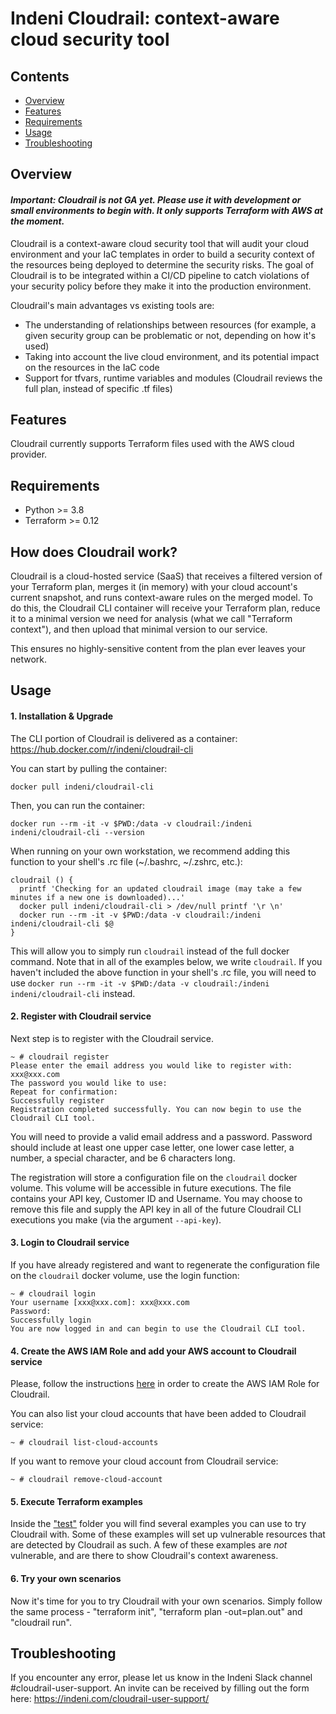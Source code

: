# Indeni Cloudrail: context-aware cloud security tool

## Contents

- [Overview](#overview)
- [Features](#features)
- [Requirements](#requirements)
- [Usage](#usage)
- [Troubleshooting](#troubleshooting)

## Overview
#### *Important: Cloudrail is not GA yet. Please use it with development or small environments to begin with. It only supports Terraform with AWS at the moment.*
Cloudrail is a context-aware cloud security tool that will audit your cloud environment and your IaC templates in order to build a security context of the resources being deployed to determine the security risks. 
The goal of Cloudrail is to be integrated within a CI/CD pipeline to catch violations of your security policy before they make it into the production environment.

Cloudrail's main advantages vs existing tools are:
- The understanding of relationships between resources (for example, a given security group can be problematic or not, depending on how it's used)
- Taking into account the live cloud environment, and its potential impact on the resources in the IaC code
- Support for tfvars, runtime variables and modules (Cloudrail reviews the full plan, instead of specific .tf files)

## Features
Cloudrail currently supports Terraform files used with the AWS cloud provider.

## Requirements
- Python >= 3.8
- Terraform >= 0.12

## How does Cloudrail work?
Cloudrail is a cloud-hosted service (SaaS) that receives a filtered version of your Terraform plan,
merges it (in memory) with your cloud account's current snapshot, and runs context-aware rules on the merged model. 
To do this, the Cloudrail CLI container will receive your Terraform plan, reduce it to a minimal version we need for analysis
(what we call "Terraform context"), and then upload that minimal version to our service. 

This ensures no highly-sensitive content from the plan ever leaves your network.

## Usage
#### 1. Installation & Upgrade
The CLI portion of Cloudrail is delivered as a container:
https://hub.docker.com/r/indeni/cloudrail-cli

You can start by pulling the container:
```
docker pull indeni/cloudrail-cli
```

Then, you can run the container:
```
docker run --rm -it -v $PWD:/data -v cloudrail:/indeni indeni/cloudrail-cli --version
```

When running on your own workstation, we recommend adding this function to your shell's .rc file (~/.bashrc, ~/.zshrc, etc.):
```shell script
cloudrail () {
  printf 'Checking for an updated cloudrail image (may take a few minutes if a new one is downloaded)...'
  docker pull indeni/cloudrail-cli > /dev/null printf '\r \n'
  docker run --rm -it -v $PWD:/data -v cloudrail:/indeni indeni/cloudrail-cli $@
}
```
This will allow you to simply run ```cloudrail``` instead of the full docker command. Note that in
all of the examples below, we write ```cloudrail```. If you haven't included the above function in your 
shell's .rc file, you will need to use ```docker run --rm -it -v $PWD:/data -v cloudrail:/indeni indeni/cloudrail-cli``` instead.

#### 2. Register with Cloudrail service
Next step is to register with the Cloudrail service.
```
~ # cloudrail register
Please enter the email address you would like to register with: xxx@xxx.com
The password you would like to use: 
Repeat for confirmation: 
Successfully register
Registration completed successfully. You can now begin to use the Cloudrail CLI tool.
```
You will need to provide a valid email address and a password. Password should include at least one upper case letter, one lower case letter, a number, a special character, and be 6 characters long.

The registration will store a configuration file on the ```cloudrail``` docker volume. This volume will be accessible in future executions.
The file contains your API key, Customer ID and Username. You may choose to remove this file and supply the API key in all of the 
future Cloudrail CLI executions you make (via the argument ```--api-key```).

#### 3. Login to Cloudrail service
If you have already registered and want to regenerate the configuration file on the ```cloudrail``` docker volume, use the login function:
```
~ # cloudrail login
Your username [xxx@xxx.com]: xxx@xxx.com
Password: 
Successfully login
You are now logged in and can begin to use the Cloudrail CLI tool.
```

#### 4. Create the AWS IAM Role and add your AWS account to Cloudrail service
Please, follow the instructions [here](docs/cloudrail-role/README.md) in order to create the AWS IAM Role for Cloudrail.

You can also list your cloud accounts that have been added to Cloudrail service:
```
~ # cloudrail list-cloud-accounts
```

If you want to remove your cloud account from Cloudrail service:
```
~ # cloudrail remove-cloud-account
```

#### 5. Execute Terraform examples
Inside the ["test"](test/README.md) folder you will find several examples you can use to try Cloudrail with. Some of these examples will set up vulnerable resources that are detected by Cloudrail as such. A few of these examples are _not_ vulnerable, and are there to show Cloudrail's context awareness.

#### 6. Try your own scenarios
Now it's time for you to try Cloudrail with your own scenarios. Simply follow the same process - "terraform init", "terraform plan -out=plan.out" and "cloudrail run".

## Troubleshooting
If you encounter any error, please let us know in the Indeni Slack channel #cloudrail-user-support. An invite can be received by filling out the form here: https://indeni.com/cloudrail-user-support/
